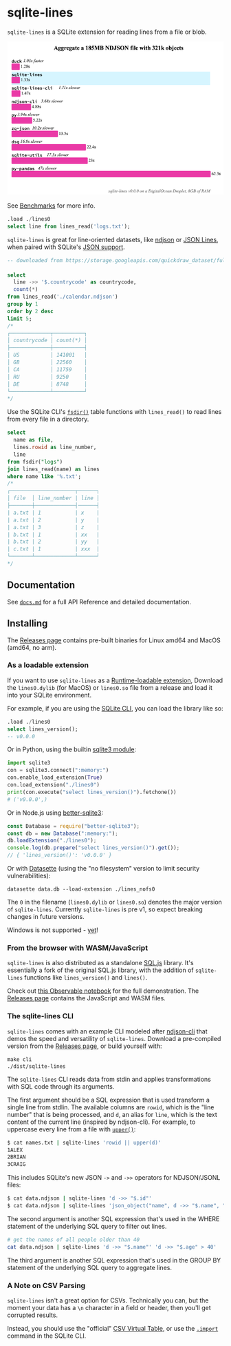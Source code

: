 # sqlite-lines

`sqlite-lines` is a SQLite extension for reading lines from a file or blob.

<img src="./benchmarks/calc.png" alt="Benchmark between sqlite-lines and various other data processing tools" width="600"/>

See [Benchmarks](./benchmarks) for more info.

```sql
.load ./lines0
select line from lines_read('logs.txt');
```

`sqlite-lines` is great for line-oriented datasets, like [ndjson](https://ndjson.org/) or [JSON Lines](https://jsonlines.org/), when paired with SQLite's [JSON support](https://www.sqlite.org/json1.html).

```sql
-- downloaded from https://storage.googleapis.com/quickdraw_dataset/full/simplified/calendar.ndjson

select
  line ->> '$.countrycode' as countrycode,
  count(*)
from lines_read('./calendar.ndjson')
group by 1
order by 2 desc
limit 5;
/*
┌─────────────┬──────────┐
│ countrycode │ count(*) │
├─────────────┼──────────┤
│ US          │ 141001   │
│ GB          │ 22560    │
│ CA          │ 11759    │
│ RU          │ 9250     │
│ DE          │ 8748     │
└─────────────┴──────────┘
*/
```

Use the SQLite CLI's [`fsdir()`](https://sqlite.org/cli.html#file_i_o_functions) table functions with `lines_read()` to read lines from every file in a directory.

```sql
select
  name as file,
  lines.rowid as line_number,
  line
from fsdir("logs")
join lines_read(name) as lines
where name like '%.txt';
/*
┌─────────────────────┬──────┐
│ file  │ line_number | line │
├───────┼─────────────┤──────┤
| a.txt | 1           | x    |
| a.txt | 2           | y    |
| a.txt | 3           | z    |
| b.txt | 1           | xx   |
| b.txt | 2           | yy   |
| c.txt | 1           | xxx  |
└───────┴─────────────┴──────┘
*/
```

## Documentation

See [`docs.md`](./docs.md) for a full API Reference and detailed documentation.

## Installing

The [Releases page](https://github.com/asg017/sqlite-lines/releases) contains pre-built binaries for Linux amd64 and MacOS (amd64, no arm).

### As a loadable extension

If you want to use `sqlite-lines` as a [Runtime-loadable extension](https://www.sqlite.org/loadext.html), Download the `lines0.dylib` (for MacOS) or `lines0.so` file from a release and load it into your SQLite environment.

For example, if you are using the [SQLite CLI](https://www.sqlite.org/cli.html), you can load the library like so:

```sql
.load ./lines0
select lines_version();
-- v0.0.0
```

Or in Python, using the builtin [sqlite3 module](https://docs.python.org/3/library/sqlite3.html):

```python
import sqlite3
con = sqlite3.connect(":memory:")
con.enable_load_extension(True)
con.load_extension("./lines0")
print(con.execute("select lines_version()").fetchone())
# ('v0.0.0',)
```

Or in Node.js using [better-sqlite3](https://github.com/WiseLibs/better-sqlite3):

```javascript
const Database = require("better-sqlite3");
const db = new Database(":memory:");
db.loadExtension("./lines0");
console.log(db.prepare("select lines_version()").get());
// { 'lines_version()': 'v0.0.0' }
```

Or with [Datasette](https://datasette.io/) (using the "no filesystem" version to limit security vulnerabilities):

```
datasette data.db --load-extension ./lines_nofs0
```

The `0` in the filename (`lines0.dylib` or `lines0.so`) denotes the major version of `sqlite-lines`. Currently `sqlite-lines` is pre v1, so expect breaking changes in future versions.

Windows is not supported - [yet](https://github.com/asg017/sqlite-lines/issues/4)!

### From the browser with WASM/JavaScript

`sqlite-lines` is also distributed as a standalone [SQL.js](https://github.com/sql-js/sql.js) library. It's essentially a fork of the original SQL.js library, with the addition of `sqlite-lines` functions like `lines_version()` and `lines()`.

Check out [this Observable notebook](https://observablehq.com/@asg017/sqlite-lines-wasm) for the full demonstration. The [Releases page](https://github.com/asg017/sqlite-lines/releases) contains the JavaScript and WASM files.

### The sqlite-lines CLI

`sqlite-lines` comes with an example CLI modeled after [ndjson-cli](https://github.com/mbostock/ndjson-cli) that demos the speed and versatility of `sqlite-lines`. Download a pre-compiled version from the [Releases page](https://github.com/asg017/sqlite-lines/releases), or build yourself with:

```
make cli
./dist/sqlite-lines
```

The `sqlite-lines` CLI reads data from stdin and applies transformations with SQL code through its arguments.

The first argument should be a SQL expression that is used transform a single line from stdlin. The available columns are `rowid`, which is the "line number" that is being processed, and `d`, an alias for `line`, which is the text content of the current line (inspired by ndjson-cli). For example, to uppercase every line from a file with [`upper()`](https://www.sqlite.org/lang_corefunc.html#upper):

```bash
$ cat names.txt | sqlite-lines 'rowid || upper(d)'
1ALEX
2BRIAN
3CRAIG
```

This includes SQLite's new JSON `->` and `->>` operators for NDJSON/JSONL files:

```bash
$ cat data.ndjson | sqlite-lines 'd ->> "$.id"'
$ cat data.ndjson | sqlite-lines 'json_object("name", d ->> "$.name", "age": d ->> "$.stats.age")'
```

The second argument is another SQL expression that's used in the WHERE statement of the underlying SQL query to filter out lines.

```bash
# get the names of all people older than 40
cat data.ndjson | sqlite-lines 'd ->> "$.name"' 'd ->> "$.age" > 40'
```

The third argument is another SQL expression that's used in the GROUP BY statement of the underlying SQL query to aggregate lines.

### A Note on CSV Parsing

`sqlite-lines` isn't a great option for CSVs. Technically you can, but the moment your data has a `\n` character in a field or header, then you'll get corrupted results.

Instead, you should use the "official" [CSV Virtual Table](https://www.sqlite.org/csv.html), or use the [`.import`](https://www.sqlite.org/cli.html#csv) command in the SQLite CLI.
